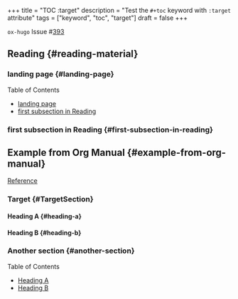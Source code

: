 +++
title = "TOC :target"
description = "Test the `#+toc` keyword with `:target` attribute"
tags = ["keyword", "toc", "target"]
draft = false
+++

`ox-hugo` Issue #[393](https://github.com/kaushalmodi/ox-hugo/issues/393)


## Reading {#reading-material}


### landing page {#landing-page}

<div class="ox-hugo-toc toc">

<div class="heading">Table of Contents</div>

- [landing page](#landing-page)
- [first subsection in Reading](#first-subsection-in-reading)

</div>
<!--endtoc-->


### first subsection in Reading {#first-subsection-in-reading}


## Example from Org Manual {#example-from-org-manual}

[Reference](https://orgmode.org/manual/Table-of-Contents.html)


### Target {#TargetSection}


#### Heading A {#heading-a}


#### Heading B {#heading-b}


### Another section {#another-section}

<div class="ox-hugo-toc toc">

<div class="heading">Table of Contents</div>

- [Heading A](#heading-a)
- [Heading B](#heading-b)

</div>
<!--endtoc-->
